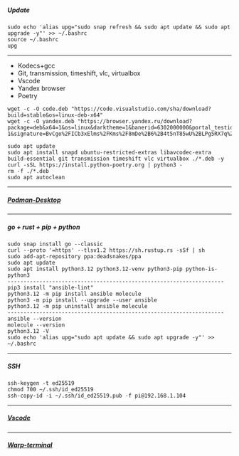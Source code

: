 ##### Update
```
sudo echo 'alias upg="sudo snap refresh && sudo apt update && sudo apt upgrade -y"' >> ~/.bashrc
source ~/.bashrc
upg
```
--------------------------------------------------------------------
- Kodecs+gcc
- Git, transmission, timeshift, vlc, virtualbox
- Vscode
- Yandex browser
- Poetry

```
wget -c -O code.deb "https://code.visualstudio.com/sha/download?build=stable&os=linux-deb-x64"
wget -c -O yandex.deb "https://browser.yandex.ru/download?package=deb&x64=1&os=linux&darktheme=1&banerid=6302000000&portal_testids=1114347%2F-1&signature=BvCgo%2FICb3xElms%2FKms%2F8mDe%2B6%2B4t5nT85wU%2BLPg5RX7q%2FN1k2Wr6kAVMgikE18me3mSyZbxtFMUn29N7GhN1Q%3D%3D"

sudo apt update
sudo apt install snapd ubuntu-restricted-extras libavcodec-extra build-essential git transmission timeshift vlc virtualbox ./*.deb -y
curl -sSL https://install.python-poetry.org | python3 -
rm -f ./*.deb
sudo apt autoclean
```
--------------------------------------------------------------------
##### [Podman-Desktop](https://podman-desktop.io/docs/installation/linux-install)
--------------------------------------------------------------------

##### go + rust + pip + python
```
sudo snap install go --classic
curl --proto '=https' --tlsv1.2 https://sh.rustup.rs -sSf | sh
sudo add-apt-repository ppa:deadsnakes/ppa
sudo apt update
sudo apt install python3.12 python3.12-venv python3-pip python-is-python3
--------------------------------------------------------------------
pip3 install "ansible-lint"
python3.12 -m pip install ansible molecule
python3 -m pip install --upgrade --user ansible
python3.12 -m pip uninstall ansible molecule
--------------------------------------------------------------------
ansible --version
molecule --version
python3.12 -V
sudo echo 'alias upg="sudo apt update && sudo apt upgrade -y"' >> ~/.bashrc
```
--------------------------------------------------------------------
##### SSH
```
ssh-keygen -t ed25519
chmod 700 ~/.ssh/id_ed25519
ssh-copy-id -i ~/.ssh/id_ed25519.pub -f pi@192.168.1.104
```
--------------------------------------------------------------------
##### [Vscode](https://code.visualstudio.com)
--------------------------------------------------------------------
##### [Warp-terminal](https://www.warp.dev)
